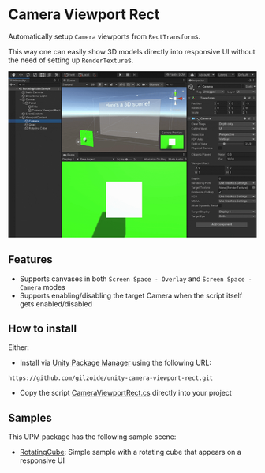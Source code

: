 # Camera Viewport Rect
Automatically setup `Camera` viewports from `RectTransform`s.

This way one can easily show 3D models directly into responsive UI without the need of setting up `RenderTexture`s.

![Demonstration of the CameraViewportRect script](Extras~/demo.gif)


## Features
- Supports canvases in both `Screen Space - Overlay` and `Screen Space - Camera` modes
- Supports enabling/disabling the target Camera when the script itself gets enabled/disabled


## How to install
Either:

- Install via [Unity Package Manager](https://docs.unity3d.com/Manual/upm-ui-giturl.html)
using the following URL:

```
https://github.com/gilzoide/unity-camera-viewport-rect.git
```
- Copy the script [CameraViewportRect.cs](Runtime/CameraViewportRect.cs) directly into your project


## Samples
This UPM package has the following sample scene:
- [RotatingCube](Samples~/RotatingCube/RotatingCubeSample.unity): Simple sample with a rotating cube that appears on a responsive UI